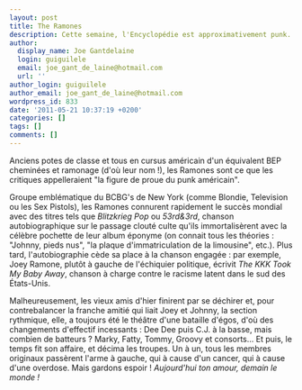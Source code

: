 ```yaml
---
layout: post
title: The Ramones
description: Cette semaine, l'Encyclopédie est approximativement punk.
author:
  display_name: Joe Gantdelaine
  login: guiguilele
  email: joe_gant_de_laine@hotmail.com
  url: ''
author_login: guiguilele
author_email: joe_gant_de_laine@hotmail.com
wordpress_id: 833
date: '2011-05-21 10:37:19 +0200'
categories: []
tags: []
comments: []
---
```

Anciens potes de classe et tous en cursus américain d'un équivalent BEP cheminées et ramonage (d'où leur nom !), les Ramones sont ce que les critiques appelleraient "la figure de proue du punk américain".

Groupe emblématique du BCBG's de New York (comme Blondie, Television ou les Sex Pistols), les Ramones connurent rapidement le succès mondial avec des titres tels que *Blitzkrieg Pop* ou *53rd&3rd*, chanson autobiographique sur le passage clouté culte qu'ils immortalisèrent avec la célèbre pochette de leur album éponyme (on connait tous les théories : "Johnny, pieds nus", "la plaque d'immatriculation de la limousine", etc.). Plus tard, l'autobiographie cède sa place à la chanson engagée : par exemple, Joey Ramone, plutôt à gauche de l'échiquier politique, écrivit *The KKK Took My Baby Away*, chanson à charge contre le racisme latent dans le sud des États-Unis.

Malheureusement, les vieux amis d'hier finirent par se déchirer et, pour contrebalancer la franche amitié qui liait Joey et Johnny, la section rythmique, elle, a toujours été le théâtre d'une bataille d'égos, d'où des changements d'effectif incessants : Dee Dee puis C.J. à la basse, mais combien de batteurs ? Marky, Fatty, Tommy, Groovy et consorts... Et puis, le temps fit son affaire, et décima les troupes. Un à un, tous les membres originaux passèrent l'arme à gauche, qui à cause d'un cancer, qui à cause d'une overdose. Mais gardons espoir ! *Aujourd'hui ton amour, demain le monde !*
